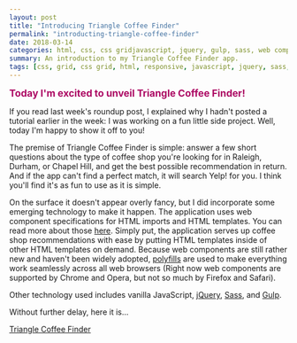 ```yaml
---
layout: post
title: "Introducing Triangle Coffee Finder"
permalink: "introducting-triangle-coffee-finder"
date: 2018-03-14
categories: html, css, css gridjavascript, jquery, gulp, sass, web components, polyfills
summary: An introduction to my Triangle Coffee Finder app.
tags: [css, grid, css grid, html, responsive, javascript, jquery, sass, gulp, web components, polyfills]
---
```


<span style="font-size: 1.25em; font-weight: bold; color: #ac0863;">Today I'm excited to unveil Triangle Coffee Finder!</span>

If you read last week's roundup post, I explained why I hadn't posted a tutorial earlier in the week: I was working on a fun little side project.  Well, today I'm happy to show it off to you!

The premise of Triangle Coffee Finder is simple: answer a few short questions about the type of coffee shop you're looking for in Raleigh, Durham, or Chapel Hill, and get the best possible recommendation in return.  And if the app can't find a perfect match, it will search Yelp! for you.  I think you'll find it's as fun to use as it is simple.

On the surface it doesn't appear overly fancy, but I did incorporate some emerging technology to make it happen.  The application uses  web component specifications for HTML imports and HTML templates.  You can read more about those [here](https://www.webcomponents.org/introduction#html-imports).  Simply put, the application serves up coffee shop recommendations with ease by putting HTML templates inside of other HTML templates on demand.  Because web components are still rather new and haven't been widely adopted, [polyfills](https://www.webcomponents.org/polyfills/) are used to make everything work seamlessly across all web browsers (Right now web components are supported by Chrome and Opera, but not so much by Firefox and Safari).

Other technology used includes vanilla JavaScript, [jQuery](https://www.jquery.com), [Sass](https://www.sass-lang.com), and [Gulp](https://www.gulpjs.com).

Without further delay, here it is...

[Triangle Coffee Finder](https://www.trianglecoffeefinder.com)
